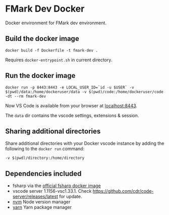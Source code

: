 # FMark Dev Docker
Docker environment for FMark dev environment.

## Build the docker image
`docker build -f Dockerfile -t fmark-dev .`

Requires `docker-entrypoint.sh` in current directory.

## Run the docker image

```
docker run -p 8443:8443 -e LOCAL_USER_ID=`id -u $USER` -v $(pwd)/data:/home/dockeruser/data -v $(pwd)/code:/home/dockeruser/code -dt --rm fmark-dev
```

Now VS Code is available from your browser at [localhost:8443](https://localhost:8443).

The `data` dir contains the vscode settings, extensions & session.

## Sharing additional directories

Share additional directories with your Docker vscode instance by adding the following to the `docker run` command:
```
-v $(pwd)/directory:/home/directory
```

## Dependencies included

- fsharp via the [official fsharp docker image](https://hub.docker.com/_/fsharp)
- vscode server 1.1156-vsc1.33.1. Check https://github.com/cdr/code-server/releases/latest for update.
- [nvm](https://github.com/nvm-sh/nvm) Node version manager
- [yarn](https://yarnpkg.com/lang/en/) Yarn package manager
